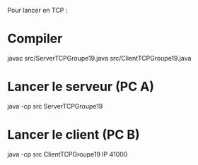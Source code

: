 Pour lancer en TCP : 

# Compiler
javac src/ServerTCPGroupe19.java src/ClientTCPGroupe19.java

# Lancer le serveur (PC A)
java -cp src ServerTCPGroupe19
# Lancer le client (PC B)
java -cp src ClientTCPGroupe19 IP 41000
